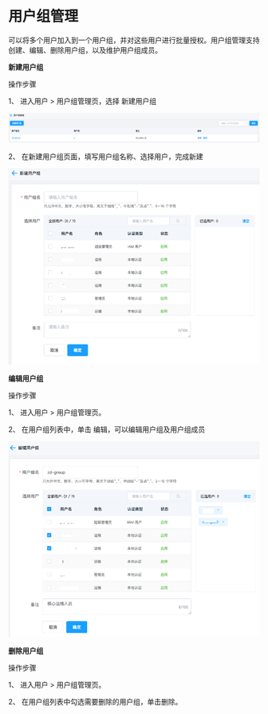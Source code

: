 # 用户组管理

可以将多个用户加入到一个用户组，并对这些用户进行批量授权。用户组管理支持创建、编辑、删除用户组，以及维护用户组成员。

**新建用户组**

操作步骤

1、 进入用户 > 用户组管理页，选择 新建用户组

![](/image/Bastion/userGroup1.png) 

2、 在新建用户组页面，填写用户组名称、选择用户，完成新建

![](/image/Bastion/userGroup.png) 

**编辑用户组**

操作步骤

1、 进入用户 > 用户组管理页。

2、 在用户组列表中，单击 编辑，可以编辑用户组及用户组成员

![](/image/Bastion/editUserGroup.png) 


**删除用户组**

操作步骤

1、 进入用户 > 用户组管理页。

2、 在用户组列表中勾选需要删除的用户组，单击删除。
